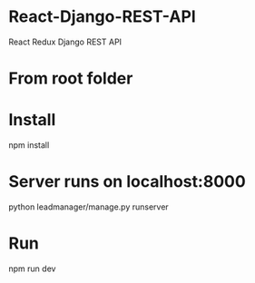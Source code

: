 # React-Django-REST-API
React Redux Django REST API


# From root folder
# Install
npm install

# Server runs on localhost:8000
python leadmanager/manage.py runserver

# Run 
npm run dev
